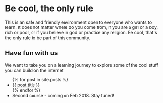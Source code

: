 # Be cool, the only rule
This is an safe and friendly environment open to everyone who wants to learn. It does not matter where do you come from, if you are a girl or a boy, rich or poor, or if you believe in god or practice any religion. Be cool, that's the only rule to be part of this community.

## Have fun with us
We want to take you on a learning journey to explore some of the cool stuff you can build on the internet

<ul>
  {% for post in site.posts %}
    <li>
      <a href="{{ post.url }}">{{ post.title }}</a>
    </li>
  {% endfor %}
  <li>
  	<a>Second course - coming on Feb 2018. Stay tuned!</a>
  </li>
</ul>